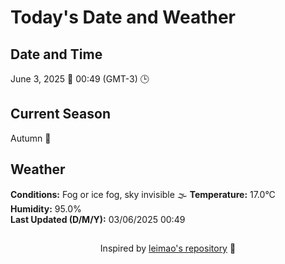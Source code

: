  # Today's Date and Weather
    
## Date and Time
June 3, 2025 📅
00:49 (GMT-3) 🕒

## Current Season
Autumn 🍂
## Weather 
**Conditions:** Fog or ice fog, sky invisible 🌫️
**Temperature:** 17.0°C  
**Humidity:** 95.0%  
**Last Updated (D/M/Y):** 03/06/2025 00:49
##
<div align="center">Inspired by <a href="https://github.com/leimao/What-Is-The-Date-Today">leimao's repository</a> 🌱</div>
